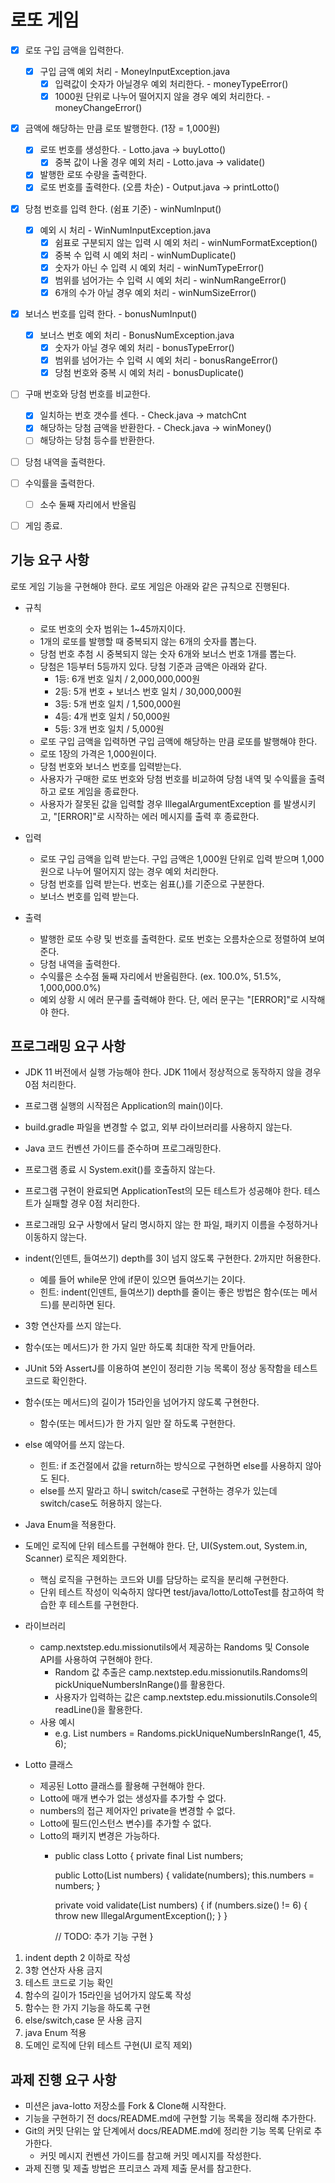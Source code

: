 # 로또 게임

- [x] 로또 구입 금액을 입력한다.
  -[x] 구입 금액 예외 처리 - MoneyInputException.java
    - [x] 입력값이 숫자가 아닐경우 예외 처리한다. - moneyTypeError()
    - [x] 1000원 단위로 나누어 떨어지지 않을 경우 예외 처리한다. - moneyChangeError()
- [x] 금액에 해당하는 만큼 로또 발행한다. (1장 = 1,000원)
  - [x] 로또 번호를 생성한다. - Lotto.java -> buyLotto()
    - [x] 중복 값이 나올 경우 예외 처리 - Lotto.java -> validate()
  - [x] 발행한 로또 수량을 출력한다.
  - [x] 로또 번호를 출력한다. (오름 차순) - Output.java -> printLotto()
- [x] 당첨 번호를 입력 한다. (쉼표 기준) - winNumInput()
  - [x] 예외 시 처리 - WinNumInputException.java
    - [x] 쉼표로 구분되지 않는 입력 시 예외 처리 - winNumFormatException()
    - [x] 중복 수 입력 시 예외 처리 - winNumDuplicate()
    - [x] 숫자가 아닌 수 입력 시 예외 처리 - winNumTypeError()
    - [x] 범위를 넘어가는 수 입력 시 예외 처리 - winNumRangeError()
    - [x] 6개의 수가 아닐 경우 예외 처리 - winNumSizeError()
- [x] 보너스 번호를 입력 한다. - bonusNumInput()
  - [x] 보너스 번호 예외 처리 - BonusNumException.java
    - [x] 숫자가 아닐 경우 예외 처리 - bonusTypeError()
    - [x] 범위를 넘어가는 수 입력 시 예외 처리 - bonusRangeError()
    - [x] 당첨 번호와 중복 시 예외 처리 - bonusDuplicate()
- [ ] 구매 번호와 당첨 번호를 비교한다.
  - [x] 일치하는 번호 갯수를 센다. - Check.java -> matchCnt
  - [x] 해당하는 당첨 금액을 반환한다. - Check.java -> winMoney()
  - [ ] 해당하는 당첨 등수를 반환한다.
- [ ] 당첨 내역을 출력한다.
- [ ] 수익률을 출력한다.
  - [ ] 소수 둘째 자리에서 반올림
- [ ] 게임 종료.


## 기능 요구 사항

로또 게임 기능을 구현해야 한다. 로또 게임은 아래와 같은 규칙으로 진행된다.

* 규칙
  - 로또 번호의 숫자 범위는 1~45까지이다.
  - 1개의 로또를 발행할 때 중복되지 않는 6개의 숫자를 뽑는다.
  - 당첨 번호 추첨 시 중복되지 않는 숫자 6개와 보너스 번호 1개를 뽑는다.
  - 당첨은 1등부터 5등까지 있다. 당첨 기준과 금액은 아래와 같다.
     - 1등: 6개 번호 일치 / 2,000,000,000원
     - 2등: 5개 번호 + 보너스 번호 일치 / 30,000,000원
     - 3등: 5개 번호 일치 / 1,500,000원
     - 4등: 4개 번호 일치 / 50,000원
     - 5등: 3개 번호 일치 / 5,000원
  - 로또 구입 금액을 입력하면 구입 금액에 해당하는 만큼 로또를 발행해야 한다.
  - 로또 1장의 가격은 1,000원이다.
  - 당첨 번호와 보너스 번호를 입력받는다.
  - 사용자가 구매한 로또 번호와 당첨 번호를 비교하여 당첨 내역 및 수익률을 출력하고 로또 게임을 종료한다.
  - 사용자가 잘못된 값을 입력할 경우 IllegalArgumentException 를 발생시키고, "[ERROR]"로 시작하는 에러 메시지를 출력 후 종료한다.

* 입력
  - 로또 구입 금액을 입력 받는다. 구입 금액은 1,000원 단위로 입력 받으며 1,000원으로 나누어 떨어지지 않는 경우 예외 처리한다.
  - 당첨 번호를 입력 받는다. 번호는 쉼표(,)를 기준으로 구분한다.
  - 보너스 번호를 입력 받는다.

* 출력
  - 발행한 로또 수량 및 번호를 출력한다. 로또 번호는 오름차순으로 정렬하여 보여준다.
  - 당첨 내역을 출력한다.
  - 수익률은 소수점 둘째 자리에서 반올림한다. (ex. 100.0%, 51.5%, 1,000,000.0%)
  - 예외 상황 시 에러 문구를 출력해야 한다. 단, 에러 문구는 "[ERROR]"로 시작해야 한다.


## 프로그래밍 요구 사항

- JDK 11 버전에서 실행 가능해야 한다. JDK 11에서 정상적으로 동작하지 않을 경우 0점 처리한다.
- 프로그램 실행의 시작점은 Application의 main()이다.
- build.gradle 파일을 변경할 수 없고, 외부 라이브러리를 사용하지 않는다.
- Java 코드 컨벤션 가이드를 준수하며 프로그래밍한다.
- 프로그램 종료 시 System.exit()를 호출하지 않는다.
- 프로그램 구현이 완료되면 ApplicationTest의 모든 테스트가 성공해야 한다. 테스트가 실패할 경우 0점 처리한다.
- 프로그래밍 요구 사항에서 달리 명시하지 않는 한 파일, 패키지 이름을 수정하거나 이동하지 않는다.
- indent(인덴트, 들여쓰기) depth를 3이 넘지 않도록 구현한다. 2까지만 허용한다.
  - 예를 들어 while문 안에 if문이 있으면 들여쓰기는 2이다.
  - 힌트: indent(인덴트, 들여쓰기) depth를 줄이는 좋은 방법은 함수(또는 메서드)를 분리하면 된다.
- 3항 연산자를 쓰지 않는다.
- 함수(또는 메서드)가 한 가지 일만 하도록 최대한 작게 만들어라.
- JUnit 5와 AssertJ를 이용하여 본인이 정리한 기능 목록이 정상 동작함을 테스트 코드로 확인한다.

- 함수(또는 메서드)의 길이가 15라인을 넘어가지 않도록 구현한다.
  - 함수(또는 메서드)가 한 가지 일만 잘 하도록 구현한다.
- else 예약어를 쓰지 않는다.
  - 힌트: if 조건절에서 값을 return하는 방식으로 구현하면 else를 사용하지 않아도 된다.
  - else를 쓰지 말라고 하니 switch/case로 구현하는 경우가 있는데 switch/case도 허용하지 않는다.
- Java Enum을 적용한다.
- 도메인 로직에 단위 테스트를 구현해야 한다. 단, UI(System.out, System.in, Scanner) 로직은 제외한다.
  - 핵심 로직을 구현하는 코드와 UI를 담당하는 로직을 분리해 구현한다.
  - 단위 테스트 작성이 익숙하지 않다면 test/java/lotto/LottoTest를 참고하여 학습한 후 테스트를 구현한다.

* 라이브러리
  - camp.nextstep.edu.missionutils에서 제공하는 Randoms 및 Console API를 사용하여 구현해야 한다.
    - Random 값 추출은 camp.nextstep.edu.missionutils.Randoms의 pickUniqueNumbersInRange()를 활용한다.
    - 사용자가 입력하는 값은 camp.nextstep.edu.missionutils.Console의 readLine()을 활용한다.
  - 사용 예시 
    - e.g. List<Integer> numbers = Randoms.pickUniqueNumbersInRange(1, 45, 6);

* Lotto 클래스
  - 제공된 Lotto 클래스를 활용해 구현해야 한다.
  - Lotto에 매개 변수가 없는 생성자를 추가할 수 없다.
  - numbers의 접근 제어자인 private을 변경할 수 없다.
  - Lotto에 필드(인스턴스 변수)를 추가할 수 없다.
  - Lotto의 패키지 변경은 가능하다.
    - public class Lotto {
        private final List<Integer> numbers;

        public Lotto(List<Integer> numbers) {
          validate(numbers);
          this.numbers = numbers;
        }

        private void validate(List<Integer> numbers) {
          if (numbers.size() != 6) {
          throw new IllegalArgumentException();
             }
          }

        // TODO: 추가 기능 구현
      }
  
1. indent depth 2 이하로 작성
2. 3항 연산자 사용 금지
3. 테스트 코드로 기능 확인
4. 함수의 길이가 15라인을 넘어가지 않도록 작성
5. 함수는 한 가지 기능을 하도록 구현
6. else/switch,case 문 사용 금지
7. java Enum 적용
8. 도메인 로직에 단위 테스트 구현(UI 로직 제외)


## 과제 진행 요구 사항

- 미션은 java-lotto 저장소를 Fork & Clone해 시작한다.
- 기능을 구현하기 전 docs/README.md에 구현할 기능 목록을 정리해 추가한다.
- Git의 커밋 단위는 앞 단계에서 docs/README.md에 정리한 기능 목록 단위로 추가한다.
  - 커밋 메시지 컨벤션 가이드를 참고해 커밋 메시지를 작성한다.
- 과제 진행 및 제출 방법은 프리코스 과제 제출 문서를 참고한다.